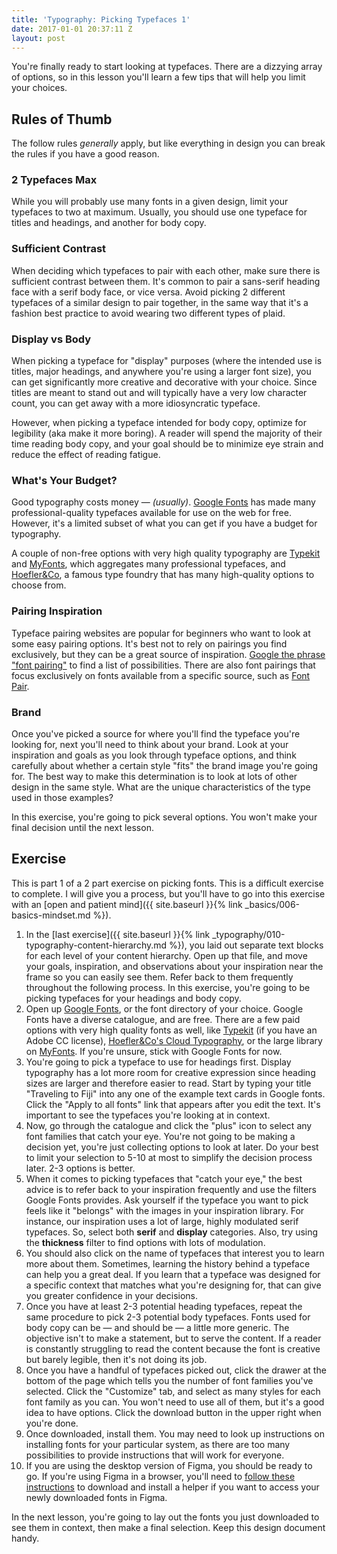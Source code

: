 ```yaml
---
title: 'Typography: Picking Typefaces 1'
date: 2017-01-01 20:37:11 Z
layout: post
---
```


You're finally ready to start looking at typefaces. There are a dizzying array of options, so in this lesson you'll learn a few tips that will help you limit your choices.

## Rules of Thumb

The follow rules *generally* apply, but like everything in design you can break the rules if you have a good reason.

### 2 Typefaces Max

While you will probably use many fonts in a given design, limit your typefaces to two at maximum. Usually, you should use one typeface for titles and headings, and another for body copy.

### Sufficient Contrast

When deciding which typefaces to pair with each other, make sure there is sufficient contrast between them. It's common to pair a sans-serif heading face with a serif body face, or vice versa. Avoid picking 2 different typefaces of a similar design to pair together, in the same way that it's a fashion best practice to avoid wearing two different types of plaid.

### Display vs Body

When picking a typeface for "display" purposes (where the intended use is titles, major headings, and anywhere you're using a larger font size), you can get significantly more creative and decorative with your choice. Since titles are meant to stand out and will typically have a very low character count, you can get away with a more idiosyncratic typeface.

However, when picking a typeface intended for body copy, optimize for legibility (aka make it more boring). A reader will spend the majority of their time reading body copy, and your goal should be to minimize eye strain and reduce the effect of reading fatigue.

### What's Your Budget?

Good typography costs money — *(usually)*. [Google Fonts](https://fonts.google.com/) has made many professional-quality typefaces available for use on the web for free. However, it's a limited subset of what you can get if you have a budget for typography.

A couple of non-free options with very high quality typography are [Typekit](https://www.typekit.com/) and [MyFonts](https://www.myfonts.com/), which aggregates many professional typefaces, and [Hoefler&Co](https://www.typography.com), a famous type foundry that has many high-quality options to choose from.

### Pairing Inspiration

Typeface pairing websites are popular for beginners who want to look at some easy pairing options. It's best not to rely on pairings you find exclusively, but they can be a great source of inspiration. [Google the phrase "font pairing"](https://www.google.com/search?q=font+pairing&oq=font+pairing) to find a list of possibilities. There are also font pairings that focus exclusively on fonts available from a specific source, such as [Font Pair](https://fontpair.co/).

### Brand

Once you've picked a source for where you'll find the typeface you're looking for, next you'll need to think about your brand. Look at your inspiration and goals as you look through typeface options, and think carefully about whether a certain style "fits" the brand image you're going for. The best way to make this determination is to look at lots of other design in the same style. What are the unique characteristics of the type used in those examples?

In this exercise, you're going to pick several options. You won't make your final decision until the next lesson.

<!--more-->
## Exercise
This is part 1 of a 2 part exercise on picking fonts. This is a difficult exercise to complete. I will give you a process, but you'll have to go into this exercise with an [open and patient mind]({{ site.baseurl }}{% link _basics/006-basics-mindset.md %}).

1. In the [last exercise]({{ site.baseurl }}{% link _typography/010-typography-content-hierarchy.md %}), you laid out separate text blocks for each level of your content hierarchy. Open up that file, and move your goals, inspiration, and observations about your inspiration near the frame so you can easily see them. Refer back to them frequently throughout the following process. In this exercise, you're going to be picking typefaces for your headings and body copy.
2. Open up [Google Fonts](https://fonts.google.com/), or the font directory of your choice. Google Fonts have a diverse catalogue, and are free. There are a few paid options with very high quality fonts as well, like [Typekit](https://typekit.com/) (if you have an Adobe CC license), [Hoefler&Co's Cloud Typography](https://www.typography.com/cloud/welcome/), or the large library on [MyFonts](http://www.myfonts.com/). If you're unsure, stick with Google Fonts for now.
3. You're going to pick a typeface to use for headings first. Display typography has a lot more room for creative expression since heading sizes are larger and therefore easier to read. Start by typing your title "Traveling to Fiji" into any one of the example text cards in Google fonts. Click the "Apply to all fonts" link that appears after you edit the text. It's important to see the typefaces you're looking at in context.
4. Now, go through the catalogue and click the "plus" icon to select any font families that catch your eye. You're not going to be making a decision yet, you're just collecting options to look at later. Do your best to limit your selection to 5-10 at most to simplify the decision process later. 2-3 options is better.
5. When it comes to picking typefaces that "catch your eye," the best advice is to refer back to your inspiration frequently and use the filters Google Fonts provides. Ask yourself if the typeface you want to pick feels like it "belongs" with the images in your inspiration library. For instance, our inspiration uses a lot of large, highly modulated serif typefaces. So, select both **serif** and **display** categories. Also, try using the **thickness** filter to find options with lots of modulation.
6. You should also click on the name of typefaces that interest you to learn more about them. Sometimes, learning the history behind a typeface can help you a great deal. If you learn that a typeface was designed for a specific context that matches what you're designing for, that can give you greater confidence in your decisions.
7. Once you have at least 2-3 potential heading typefaces, repeat the same procedure to pick 2-3 potential body typefaces. Fonts used for body copy can be — and should be — a little more generic. The objective isn't to make a statement, but to serve the content. If a reader is constantly struggling to read the content because the font is creative but barely legible, then it's not doing its job.
8. Once you have a handful of typefaces picked out, click the drawer at the bottom of the page which tells you the number of font families you've selected. Click the "Customize" tab, and select as many styles for each font family as you can. You won't need to use all of them, but it's a good idea to have options. Click the download button in the upper right when you're done.
9. Once downloaded, install them. You may need to look up instructions on installing fonts for your particular system, as there are too many possibilities to provide instructions that will work for everyone.
10. If you are using the desktop version of Figma, you should be ready to go. If you're using Figma in a browser, you'll need to [follow these instructions](https://help.figma.com/text/using-local-fonts) to download and install a helper if you want to access your newly downloaded fonts in Figma.

In the next lesson, you're going to lay out the fonts you just downloaded to see them in context, then make a final selection. Keep this design document handy.
